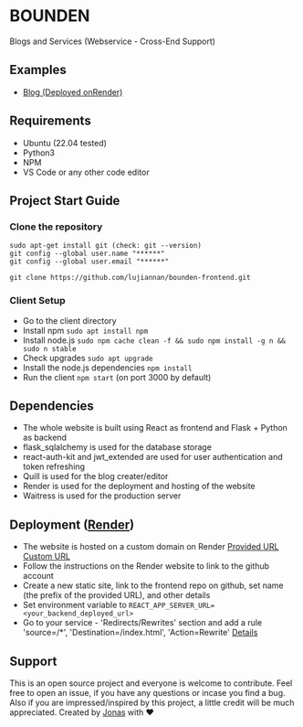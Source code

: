 # BOUNDEN
Blogs and Services (Webservice - Cross-End Support)

## Examples
- [Blog (Deployed onRender)](https://bounden.onrender.com/)

## Requirements
- Ubuntu (22.04 tested)
- Python3
- NPM
- VS Code or any other code editor

## Project Start Guide
### Clone the repository
```
sudo apt-get install git (check: git --version)
git config --global user.name "******"
git config --global user.email "******"

git clone https://github.com/lujiannan/bounden-frontend.git
```

### Client Setup
- Go to the client directory
- Install npm ```sudo apt install npm```
- Install node.js ```sudo npm cache clean -f && sudo npm install -g n && sudo n stable```
- Check upgrades ```sudo apt upgrade```
- Install the node.js dependencies ```npm install```
- Run the client ```npm start``` (on port 3000 by default)

## Dependencies
- The whole website is built using React as frontend and Flask + Python as backend
- flask_sqlalchemy is used for the database storage
- react-auth-kit and jwt_extended are used for user authentication and token refreshing
- Quill is used for the blog creater/editor
- Render is used for the deployment and hosting of the website
- Waitress is used for the production server

## Deployment ([Render](https://docs.render.com/github))
- The website is hosted on a custom domain on Render [Provided URL](https://bounden.onrender.com/) [Custom URL](https://render.bounden.cn/)
- Follow the instructions on the Render website to link to the github account
- Create a new static site, link to the frontend repo on github, set name (the prefix of the provided URL), and other details
- Set environment variable to ```REACT_APP_SERVER_URL=<your_backend_deployed_url>```
- Go to your service - 'Redirects/Rewrites' section and add a rule 'source=/*', 'Destination=/index.html', 'Action=Rewrite' [Details](https://docs.render.com/deploy-create-react-app)

## Support
This is an open source project and everyone is welcome to contribute. Feel free to open an issue, if you have any questions or incase you find a bug. Also if you are impressed/inspired by this project, a little credit will be much appreciated.
Created by [Jonas](https://github.com/lujiannan) with ❤️